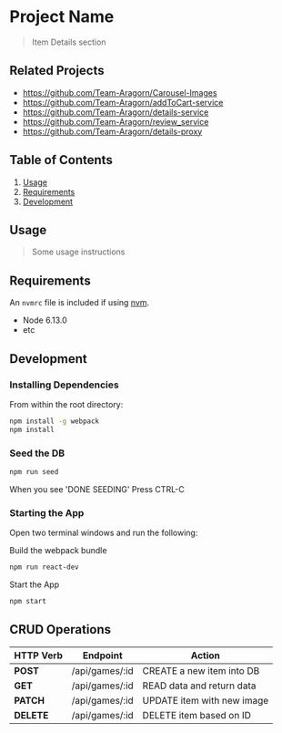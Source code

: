 # Project Name

> Item Details section

## Related Projects

  - https://github.com/Team-Aragorn/Carousel-Images
  - https://github.com/Team-Aragorn/addToCart-service
  - https://github.com/Team-Aragorn/details-service
  - https://github.com/Team-Aragorn/review_service
  - https://github.com/Team-Aragorn/details-proxy

## Table of Contents

1. [Usage](#Usage)
1. [Requirements](#requirements)
1. [Development](#development)

## Usage

> Some usage instructions

## Requirements

An `nvmrc` file is included if using [nvm](https://github.com/creationix/nvm).

- Node 6.13.0
- etc

## Development

### Installing Dependencies

From within the root directory:

```sh
npm install -g webpack
npm install
```

### Seed the DB

```sh
npm run seed
```
When you see 'DONE SEEDING' Press CTRL-C

### Starting the App
Open two terminal windows and run the following:

Build the webpack bundle

```sh
npm run react-dev
```

Start the App

```sh
npm start
```
## CRUD Operations
| HTTP Verb |           Endpoint          |            Action            |
|-----------| --------------------------- | ---------------------------- |
| **POST**  |       /api/games/:id        |  CREATE a new item into DB   |
| **GET**   |       /api/games/:id        |  READ data and return data   |
| **PATCH** |       /api/games/:id        |  UPDATE item with new image  |
| **DELETE**|       /api/games/:id        |  DELETE item based on ID     |
